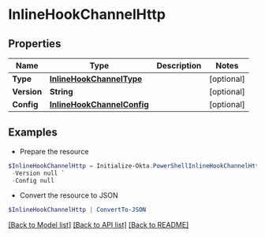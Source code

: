 # InlineHookChannelHttp
## Properties

Name | Type | Description | Notes
------------ | ------------- | ------------- | -------------
**Type** | [**InlineHookChannelType**](InlineHookChannelType.md) |  | [optional] 
**Version** | **String** |  | [optional] 
**Config** | [**InlineHookChannelConfig**](InlineHookChannelConfig.md) |  | [optional] 

## Examples

- Prepare the resource
```powershell
$InlineHookChannelHttp = Initialize-Okta.PowerShellInlineHookChannelHttp  -Type null `
 -Version null `
 -Config null
```

- Convert the resource to JSON
```powershell
$InlineHookChannelHttp | ConvertTo-JSON
```

[[Back to Model list]](../README.md#documentation-for-models) [[Back to API list]](../README.md#documentation-for-api-endpoints) [[Back to README]](../README.md)

